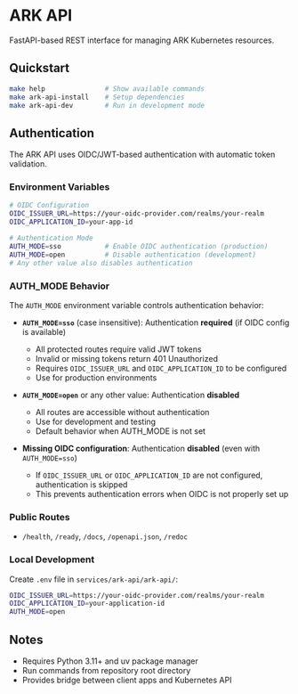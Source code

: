 # ARK API

FastAPI-based REST interface for managing ARK Kubernetes resources.

## Quickstart
```bash
make help               # Show available commands
make ark-api-install    # Setup dependencies
make ark-api-dev        # Run in development mode
```

## Authentication

The ARK API uses OIDC/JWT-based authentication with automatic token validation.

### Environment Variables

```bash
# OIDC Configuration
OIDC_ISSUER_URL=https://your-oidc-provider.com/realms/your-realm
OIDC_APPLICATION_ID=your-app-id

# Authentication Mode
AUTH_MODE=sso           # Enable OIDC authentication (production)
AUTH_MODE=open          # Disable authentication (development)
# Any other value also disables authentication
```

### AUTH_MODE Behavior

The `AUTH_MODE` environment variable controls authentication behavior:

- **`AUTH_MODE=sso`** (case insensitive): Authentication **required** (if OIDC config is available)
  - All protected routes require valid JWT tokens
  - Invalid or missing tokens return 401 Unauthorized
  - Requires `OIDC_ISSUER_URL` and `OIDC_APPLICATION_ID` to be configured
  - Use for production environments

- **`AUTH_MODE=open`** or any other value: Authentication **disabled**
  - All routes are accessible without authentication
  - Use for development and testing
  - Default behavior when AUTH_MODE is not set

- **Missing OIDC configuration**: Authentication **disabled** (even with `AUTH_MODE=sso`)
  - If `OIDC_ISSUER_URL` or `OIDC_APPLICATION_ID` are not configured, authentication is skipped
  - This prevents authentication errors when OIDC is not properly set up

### Public Routes
- `/health`, `/ready`, `/docs`, `/openapi.json`, `/redoc`

### Local Development
Create `.env` file in `services/ark-api/ark-api/`:
```bash
OIDC_ISSUER_URL=https://your-oidc-provider.com/realms/your-realm
OIDC_APPLICATION_ID=your-application-id
AUTH_MODE=open
```

## Notes
- Requires Python 3.11+ and uv package manager
- Run commands from repository root directory
- Provides bridge between client apps and Kubernetes API